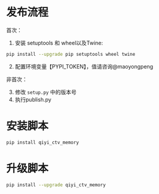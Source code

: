 # 发布流程

首次：
1. 安装 setuptools 和 wheel以及Twine:
```sh
pip install --upgrade pip setuptools wheel twine
```

2. 配置环境变量【PYPI_TOKEN】，值请咨询@maoyongpeng

非首次：

3. 修改 `setup.py` 中的版本号
4. 执行publish.py


# 安装脚本


```sh
pip install qiyi_ctv_memory
```

# 升级脚本

```sh
pip install --upgrade qiyi_ctv_memory
```
